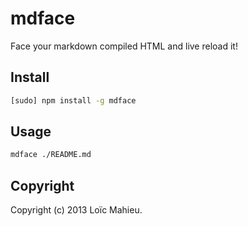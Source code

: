 # mdface

Face your markdown compiled HTML and live reload it!

## Install

```bash
[sudo] npm install -g mdface
```

## Usage
```bash
mdface ./README.md
```

## Copyright

Copyright (c) 2013 Loïc Mahieu.